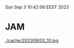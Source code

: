 Sun Sep  3 10:42:06 EEST 2023
# JAM
<a href='./cache/202309/03_10.log'>./cache/202309/03_10.log</a>
